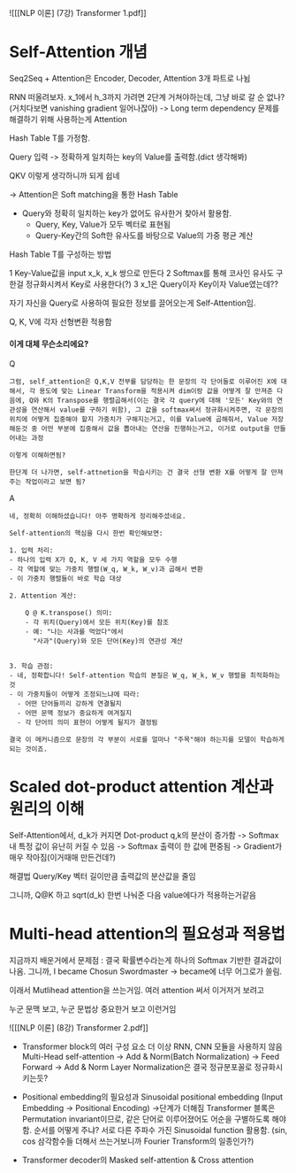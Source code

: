 ![[[NLP 이론] (7강) Transformer 1.pdf]]

# Self-Attention 개념

Seq2Seq + Attention은 Encoder, Decoder, Attention 3개 파트로 나뉨

RNN 떠올려보자. x_1에서 h_3까지 가려면 2단계 거쳐야하는데, 그냥 바로 갈 순 없나?(거치다보면 vanishing gradient 일어나잖아) -> Long term dependency 문제를 해결하기 위해 사용하는게 Attention

Hash Table T를 가정함.

Query 입력 -> 정확하게 일치하는 key의 Value를 출력함.(dict 생각해봐)

QKV 이렇게 생각하니까 되게 쉽네

-> Attention은 Soft matching을 통한 Hash Table
- Query와 정확히 일치하는 key가 없어도 유사한거 찾아서 활용함.
	- Query, Key, Value가 모두 벡터로 표현됨
	- Query-Key간의 Soft한 유사도를 바탕으로 Value의 가중 평균 계산


Hash Table T를 구성하는 방법

1 Key-Value값을 input x_k, x_k 쌍으로 만든다
2 Softmax를 통해 코사인 유사도 구한걸 정규화시켜서 Key로 사용한다(?)
3 x_1은 Query이자 Key이자 Value였는데?? 

자기 자신을 Query로 사용하여 필요한 정보를 끌어오는게 Self-Attention임.

Q, K, V에 각자 선형변환 적용함

#### 이게 대체 무슨소리에요?

Q
```
그럼, self_attention은 Q,K,V 전부를 담당하는 한 문장의 각 단어들로 이루어진 X에 대해서, 각 용도에 맞는 Linear Transform을 적용시켜 dim이랑 값을 어떻게 잘 만져준 다음에, Q와 K의 Transpose를 행렬곱해서(이는 결국 각 query에 대해 '모든' Key와의 연관성을 연산해서 value를 구하기 위함), 그 값을 softmax써서 정규화시켜주면, 각 문장의 위치에 어떻게 집중해야 할지 가중치가 구해지는거고, 이를 Value에 곱해줘서, Value 저장해둔것 중 어떤 부분에 집중해서 값을 뽑아내는 연산을 진행하는거고, 이거로 output을 만들어내는 과정

이렇게 이해하면됨? 

한단계 더 나가면, self-attnetion을 학습시키는 건 결국 선형 변환 X를 어떻게 잘 만져주는 작업이라고 보면 됨?
```

A
```
네, 정확히 이해하셨습니다! 아주 명확하게 정리해주셨네요.

Self-attention의 핵심을 다시 한번 확인해보면:

1. 입력 처리:
- 하나의 입력 X가 Q, K, V 세 가지 역할을 모두 수행
- 각 역할에 맞는 가중치 행렬(W_q, W_k, W_v)과 곱해서 변환
- 이 가중치 행렬들이 바로 학습 대상

2. Attention 계산:

	Q @ K.transpose() 의미:
	- 각 위치(Query)에서 모든 위치(Key)를 참조
	- 예: "나는 사과를 먹었다"에서
	  "사과"(Query)와 모든 단어(Key)의 연관성 계산


3. 학습 관점:
- 네, 정확합니다! Self-attention 학습의 본질은 W_q, W_k, W_v 행렬을 최적화하는 것
- 이 가중치들이 어떻게 조정되느냐에 따라:
  - 어떤 단어들끼리 강하게 연결될지
  - 어떤 문맥 정보가 중요하게 여겨질지
  - 각 단어의 의미 표현이 어떻게 될지가 결정됨

결국 이 메커니즘으로 문장의 각 부분이 서로를 얼마나 "주목"해야 하는지를 모델이 학습하게 되는 것이죠.

```
# Scaled dot-product attention 계산과 원리의 이해

Self-Attention에서, d_k가 커지면 Dot-product q,k의 분산이 증가함
-> Softmax 내 특정 값이 유난히 커질 수 있음
-> Softmax 출력이 한 값에 편중됨
-> Gradient가 매우 작아짐(이거때매 만든건데?)

해결법
Query/Key 벡터 길이만큼 출력값의 분산값을 줄임

그니까, Q@K 하고 sqrt(d_k) 한번 나눠준 다음 value에다가 적용하는거같음

# Multi-head attention의 필요성과 적용법

지금까지 배운거에서 문제점 : 결국 확률변수라는게 하나의 Softmax 기반한 결과값이 나옴. 그니까, I became Chosun Swordmaster -> became에 너무 어그로가 쏠림. 

이래서 Mutlihead attention을 쓰는거임. 여러 attention 써서 이거저거 보려고

누군 문맥 보고, 누군 문법상 중요한거 보고 이런거임

![[[NLP 이론] (8강) Transformer 2.pdf]]

- Transformer block의 여러 구성 요소 
	더 이상 RNN, CNN 모듈을 사용하지 않음
	Multi-Head self-attention -> Add & Norm(Batch Normalization) -> Feed Forward -> Add & Norm
	Layer Normalization은 결국 정규분포꼴로 정규화시키는듯?


- Positional embedding의 필요성과 Sinusoidal positional embedding
	(Input Embedding -> Positional Encoding) ->단계가 더해짐
	Transformer 블록은 Permutation invariant이므로, 같은 단어로 이루어졌어도 어순을 구별하도록 해야함.
	순서를 어떻게 주냐? 서로 다른 주파수 가진 Sinusoidal function 활용함. (sin, cos 삼각함수들 더해서 쓰는거보니까 Fourier Transform의 일종인가?)
- Transformer decoder의 Masked self-attention & Cross attention

